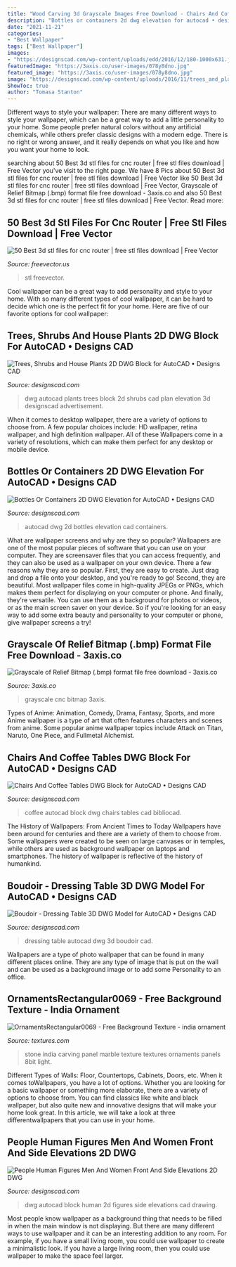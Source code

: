 ```yaml
---
title: "Wood Carving 3d Grayscale Images Free Download - Chairs And Coffee Tables Dwg Block For Autocad • Designs Cad"
description: "Bottles or containers 2d dwg elevation for autocad • designs cad"
date: "2021-11-21"
categories:
- "Best Wallpaper"
tags: ["Best Wallpaper"]
images:
- "https://designscad.com/wp-content/uploads/edd/2016/12/180-1000x631.jpg"
featuredImage: "https://3axis.co/user-images/078y8dno.jpg"
featured_image: "https://3axis.co/user-images/078y8dno.jpg"
image: "https://designscad.com/wp-content/uploads/2016/11/trees_and_plants_3d_dwg_model_for_autocad_57938-1000x421.gif"
ShowToc: true
author: "Tomasa Stanton"
---
```



Different ways to style your wallpaper:
There are many different ways to style your wallpaper, which can be a great way to add a little personality to your home. Some people prefer natural colors without any artificial chemicals, while others prefer classic designs with a modern edge. There is no right or wrong answer, and it really depends on what you like and how you want your home to look.

	

		
searching about 50 Best 3d stl files for cnc router | free stl files download | Free Vector you've visit to the right page. We have 8 Pics about 50 Best 3d stl files for cnc router | free stl files download | Free Vector like 50 Best 3d stl files for cnc router | free stl files download | Free Vector, Grayscale of Relief Bitmap (.bmp) format file free download - 3axis.co and also 50 Best 3d stl files for cnc router | free stl files download | Free Vector. Read more:
		
    
## 50 Best 3d Stl Files For Cnc Router | Free Stl Files Download | Free Vector

<img loading=lazy src="https://freevector.us/wp-content/uploads/2019/05/A547.jpg" onerror="this.onerror=null;this.src='https://tse4.mm.bing.net/th?id=OIP.6b-ySzbFYi2Ki3Thoe558gHaK3&amp;pid=15.1';" alt="50 Best 3d stl files for cnc router | free stl files download | Free Vector">

_Source: freevector.us_

>stl freevector. 

	

Cool wallpaper can be a great way to add personality and style to your home. With so many different types of cool wallpaper, it can be hard to decide which one is the perfect fit for your home. Here are five of our favorite options for cool wallpaper: 

    
## Trees, Shrubs And House Plants 2D DWG Block For AutoCAD • Designs CAD

<img loading=lazy src="https://designscad.com/wp-content/uploads/2016/11/trees_and_plants_3d_dwg_model_for_autocad_57938-1000x421.gif" onerror="this.onerror=null;this.src='https://tse3.mm.bing.net/th?id=OIP.gf6CZGCyKExM15dd9k1LlQHaDH&amp;pid=15.1';" alt="Trees, Shrubs and House Plants 2D DWG Block for AutoCAD • Designs CAD">

_Source: designscad.com_

>dwg autocad plants trees block 2d shrubs cad plan elevation 3d designscad advertisement. 

	

When it comes to desktop wallpaper, there are a variety of options to choose from. A few popular choices include: HD wallpaper, retina wallpaper, and high definition wallpaper. All of these Wallpapers come in a variety of resolutions, which can make them perfect for any desktop or mobile device. 

    
## Bottles Or Containers 2D DWG Elevation For AutoCAD • Designs CAD

<img loading=lazy src="https://designscad.com/wp-content/uploads/2016/11/bottles_or_containers_2d_dwg_elevation_for_autocad_52355.gif" onerror="this.onerror=null;this.src='https://tse2.mm.bing.net/th?id=OIP.-p-iYzm3TpivlKg4fMrPWQHaGV&amp;pid=15.1';" alt="Bottles Or Containers 2D DWG Elevation for AutoCAD • Designs CAD">

_Source: designscad.com_

>autocad dwg 2d bottles elevation cad containers. 

	

What are wallpaper screens and why are they so popular?
Wallpapers are one of the most popular pieces of software that you can use on your computer. They are screensaver files that you can access frequently, and they can also be used as a wallpaper on your own device. There a few reasons why they are so popular. First, they are easy to create. Just drag and drop a file onto your desktop, and you're ready to go! Second, they are beautiful. Most wallpaper files come in high-quality JPEGs or PNGs, which makes them perfect for displaying on your computer or phone. And finally, they're versatile. You can use them as a background for photos or videos, or as the main screen saver on your device. So if you're looking for an easy way to add some extra beauty and personality to your computer or phone, give wallpaper screens a try!

    
## Grayscale Of Relief Bitmap (.bmp) Format File Free Download - 3axis.co

<img loading=lazy src="https://3axis.co/user-images/078y8dno.jpg" onerror="this.onerror=null;this.src='https://tse1.mm.bing.net/th?id=OIP.7Hf3f2mNdLzWPdJmKQiYogHaG-&amp;pid=15.1';" alt="Grayscale of Relief Bitmap (.bmp) format file free download - 3axis.co">

_Source: 3axis.co_

>grayscale cnc bitmap 3axis. 

	

Types of Anime: Animation, Comedy, Drama, Fantasy, Sports, and more
Anime wallpaper is a type of art that often features characters and scenes from anime. Some popular anime wallpaper topics include Attack on Titan, Naruto, One Piece, and Fullmetal Alchemist.

    
## Chairs And Coffee Tables DWG Block For AutoCAD • Designs CAD

<img loading=lazy src="https://designscad.com/wp-content/uploads/2016/11/chairsandcoffeetables_91712.gif" onerror="this.onerror=null;this.src='https://tse2.mm.bing.net/th?id=OIP.Tqs4mSOJgGmEWxiOQU5y0AHaFb&amp;pid=15.1';" alt="Chairs And Coffee Tables DWG Block for AutoCAD • Designs CAD">

_Source: designscad.com_

>coffee autocad block dwg chairs tables cad bibliocad. 

	

The History of Wallpapers: From Ancient Times to Today
Wallpapers have been around for centuries and there are a variety of them to choose from. Some wallpapers were created to be seen on large canvases or in temples, while others are used as background wallpaper on laptops and smartphones. The history of wallpaper is reflective of the history of humankind.

    
## Boudoir - Dressing Table 3D DWG Model For AutoCAD • Designs CAD

<img loading=lazy src="https://designscad.com/wp-content/uploads/2016/11/boudoir___dressing_table_3d_dwg_model_for_autocad_20690.jpg" onerror="this.onerror=null;this.src='https://tse4.mm.bing.net/th?id=OIP.g3R7e43noyxyF9njoZWZ1QHaFh&amp;pid=15.1';" alt="Boudoir - Dressing Table 3D DWG Model for AutoCAD • Designs CAD">

_Source: designscad.com_

>dressing table autocad dwg 3d boudoir cad. 

	



Wallpapers are a type of photo wallpaper that can be found in many different places online. They are any type of image that is put on the wall and can be used as a background image or to add some Personality to an office.

    
## OrnamentsRectangular0069 - Free Background Texture - India Ornament

<img loading=lazy src="http://www.textures.com/system/gallery/photos/Ornaments/Panels/39907/OrnamentsRectangular0069_600.jpg?v=5" onerror="this.onerror=null;this.src='https://tse1.mm.bing.net/th?id=OIP.3HrozYXcZ0a7NwZDLn2ROQAAAA&amp;pid=15.1';" alt="OrnamentsRectangular0069 - Free Background Texture - india ornament">

_Source: textures.com_

>stone india carving panel marble texture textures ornaments panels 8bit light. 

	

Different Types of Walls: Floor, Countertops, Cabinets, Doors, etc.
When it comes toWallpapers, you have a lot of options. Whether you are looking for a basic wallpaper or something more elaborate, there are a variety of options to choose from. You can find classics like white and black wallpaper, but also quite new and innovative designs that will make your home look great. In this article, we will take a look at three differentwallpapers that you can use in your home.

    
## People Human Figures Men And Women Front And Side Elevations 2D DWG

<img loading=lazy src="https://designscad.com/wp-content/uploads/edd/2016/12/180-1000x631.jpg" onerror="this.onerror=null;this.src='https://tse1.mm.bing.net/th?id=OIP.RPbNUc1s8lA7hJnY_fhFzQHaEr&amp;pid=15.1';" alt="People Human Figures Men And Women Front And Side Elevations 2D DWG">

_Source: designscad.com_

>dwg autocad block human 2d figures side elevations cad drawing. 

	

Most people know wallpaper as a background thing that needs to be filled in when the main window is not displaying. But there are many different ways to use wallpaper and it can be an interesting addition to any room. For example, if you have a small living room, you could use wallpaper to create a minimalistic look. If you have a large living room, then you could use wallpaper to make the space feel larger.

